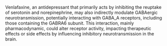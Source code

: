 Venlafaxine, an antidepressant that primarily acts by inhibiting the reuptake of serotonin and norepinephrine, may also indirectly modulate GABAergic neurotransmission, potentially interacting with GABA_A receptors, including those containing the GABRA6 subunit. This interaction, mainly pharmacodynamic, could alter receptor activity, impacting therapeutic effects or side effects by influencing inhibitory neurotransmission in the brain.